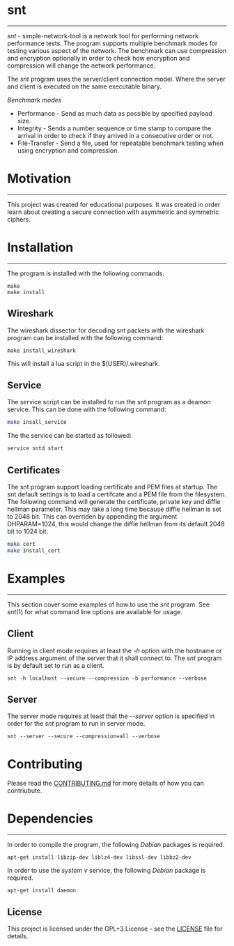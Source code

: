# snt #
----
*snt* - simple-network-tool is a network tool for performing network performance tests. The program supports multiple benchmark modes for testing various aspect of the network. The benchmark can use compression and encryption optionally in order to check how encryption and compression will change the network performance.

The *snt* program uses the server/client connection model. Where the server and client is executed on the same executable binary.

*Benchmark modes*

* Performance - Send as much data as possible by specified payload size.
* Integrity - Sends a number sequence or time stamp to compare the arrival in order to check if they arrived in a consecutive order or not.
* File-Transfer - Send a file, used for repeatable benchmark testing when using encryption and compression.

# Motivation #
----
This project was created for educational purposes. It was created in order learn about creating a secure connection with asymmetric and symmetric ciphers.

# Installation #
----
The program is installed with the following commands.
```
make
make install
```
## Wireshark ##
The wireshark dissector for decoding snt packets with the wireshark program can be installed with the following command:
```
make install_wireshark
```
This will install a lua script in the $(USER)/.wireshark.

## Service ##
The service script can be installed to run the snt program as a deamon service. This can be done with the following command:
```bash
make insall_service 
```
The the service can be started as followed:
```bash
service sntd start
```

## Certificates ##
The snt program support loading certificate and PEM files at startup. The snt default settings is to load a certifcate and a PEM file from the filesystem.
The following command will generate the certificate, private key and diffie hellman parameter. This may take a long time because diffie hellman is set to 2048 bit. This can overriden by appending the argument DHPARAM=1024, this would change the diffie hellman from its default 2048 bit to 1024 bit.
```bash
make cert
make install_cert
```

# Examples #
----
This section cover some examples of how to use the *snt* program. See *snt*(1) for what command line options are available for usage.

## Client ##
Running in client mode requires at least the *-h* option with the hostname or IP address argument of the server that it shall connect to. The *snt* program is by default set to run as a client.
```
snt -h localhost --secure --compression -b performance --verbose
```
## Server ##
The server mode requires at least that the *--server* option is specified in order for the *snt* program to run in server mode.
```
snt --server --secure --compression=all --verbose
```

# Contributing # 
Please read the [CONTRIBUTING.md](CONTRIBUTING) for more details of how you can contriubute.

# Dependencies #
----------------
In order to compile the program, the following *Debian* packages is required.
```
apt-get install libzip-dev liblz4-dev libssl-dev libbz2-dev
```
In order to use the *system v* service, the following *Debian* package is required.
```
apt-get install daemon
```

## License ##

This project is licensed under the GPL+3 License - see the [LICENSE](LICENSE) file for details.

